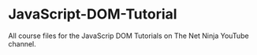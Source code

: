 # JavaScript-DOM-Tutorial
All course files for the JavaScrip DOM Tutorials on The Net Ninja YouTube channel.